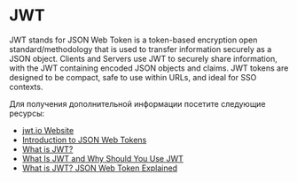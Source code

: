 # JWT

JWT stands for JSON Web Token is a token-based encryption open standard/methodology that is used to transfer information securely as a JSON object. Clients and Servers use JWT to securely share information, with the JWT containing encoded JSON objects and claims. JWT tokens are designed to be compact, safe to use within URLs, and ideal for SSO contexts.

Для получения дополнительной информации посетите следующие ресурсы:

- [jwt.io Website](https://jwt.io/)
- [Introduction to JSON Web Tokens](https://jwt.io/introduction)
- [What is JWT?](https://www.akana.com/blog/what-is-jwt)
- [What Is JWT and Why Should You Use JWT](https://www.youtube.com/watch?v=7Q17ubqLfaM)
- [What is JWT? JSON Web Token Explained](https://www.youtube.com/watch?v=926mknSW9Lo)
